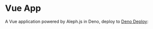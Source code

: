 # Vue App

A Vue application powered by Aleph.js in Deno, deploy to [Deno Deploy](https://deno.com/deploy):
